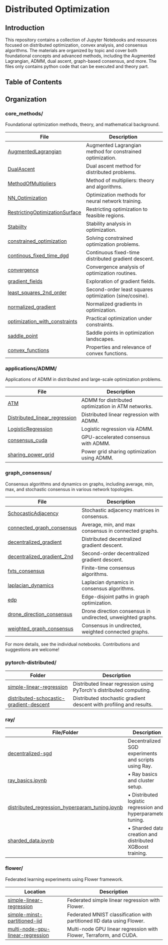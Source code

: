 # Distributed Optimization

## Introduction
This repository contains a collection of Jupyter Notebooks and resources focused on distributed optimization, convex analysis, and consensus algorithms. The materials are organized by topic and cover both foundational concepts and advanced methods, including the Augmented Lagrangian, ADMM, dual ascent, graph-based consensus, and more. The files only contains python code that can be executed and theory part. 

## Table of Contents


## Organization


### core_methods/

Foundational optimization methods, theory, and mathematical background.

| File | Description |
|------|-------------|
| [AugmentedLagrangian](core_methods/AugmentedLagrangian.ipynb) | Augmented Lagrangian method for constrained optimization. |
| [DualAscent](core_methods/DualAscent.ipynb) | Dual ascent method for distributed problems. |
| [MethodOfMultipliers](core_methods/MethodOfMultipliers.ipynb) | Method of multipliers: theory and algorithms. |
| [NN_Optimization](core_methods/NN_Optimization.ipynb) | Optimization methods for neural network training. |
| [RestrictingOptimizationSurface](core_methods/RestrictingOptimizationSurface.ipynb) | Restricting optimization to feasible regions. |
| [Stabiilty](core_methods/Stabiilty.ipynb) | Stability analysis in optimization. |
| [constrained_optimization](core_methods/constrained_optimization.ipynb) | Solving constrained optimization problems. |
| [continous_fixed_time_dgd](core_methods/continous_fixed_time_dgd.ipynb) | Continuous fixed-time distributed gradient descent. |
| [convergence](core_methods/convergence.ipynb) | Convergence analysis of optimization routines. |
| [gradient_fields](core_methods/gradient_fields.ipynb) | Exploration of gradient fields. |
| [least_squares_2nd_order](core_methods/least_squares_2nd_order_optmization_sine_cos.ipynb) | Second-order least squares optimization (sine/cosine). |
| [normalized_gradient](core_methods/normalized_gradient_.ipynb) | Normalized gradients in optimization. |
| [optimization_with_constraints](core_methods/optimization_with_constraints.ipynb) | Practical optimization under constraints. |
| [saddle_point](core_methods/saddle_point.ipynb) | Saddle points in optimization landscapes. |
| [convex_functions](core_methods/math/convex_functions.ipynb) | Properties and relevance of convex functions. |

### applications/ADMM/

Applications of ADMM in distributed and large-scale optimization problems.

| File | Description |
|------|-------------|
| [ATM](applications/ADMM/ATM.ipynb) | ADMM for distributed optimization in ATM networks. |
| [Distributed_linear_regression](applications/ADMM/Distributed_linear_regression.ipynb) | Distributed linear regression with ADMM. |
| [LogisticRegression](applications/ADMM/LogisticRegression.ipynb) | Logistic regression via ADMM. |
| [consensus_cuda](applications/ADMM/consensus_cuda.ipynb) | GPU-accelerated consensus with ADMM. |
| [sharing_power_grid](applications/ADMM/sharing_power_grid.ipynb) | Power grid sharing optimization using ADMM. |

### graph_consensus/

Consensus algorithms and dynamics on graphs, including average, min, max, and stochastic consensus in various network topologies.

| File | Description |
|------|-------------|
| [SchocasticAdjacency](graph_consensus/SchocasticAdjacency.ipynb) | Stochastic adjacency matrices in consensus. |
| [connected_graph_consensus](graph_consensus/connected_graph_avg_min_max_consensus.ipynb) | Average, min, and max consensus in connected graphs. |
| [decentralized_gradient](graph_consensus/distributed_decentrarlized_gradient_descent.ipynb) | Distributed decentralized gradient descent. |
| [decentralized_gradient_2nd](graph_consensus/distributed_decentrarlized_gradient_descent_2nd_order.ipynb) | Second-order decentralized gradient descent. |
| [fxts_consensus](graph_consensus/fxts_consensus.ipynb) | Finite-time consensus algorithms. |
| [laplacian_dynamics](graph_consensus/laplacian_dynamics.ipynb) | Laplacian dynamics in consensus algorithms. |
| [edp](graph_consensus/uncapacitated_capacitated_edp.ipynb) | Edge-disjoint paths in graph optimization. |
| [drone_direction_consensus](graph_consensus/undirected_unweighted_drone_direction_consensus.ipynb) | Drone direction consensus in undirected, unweighted graphs. |
| [weighted_graph_consensus](graph_consensus/undirected_weighted_connected_graph_avg_min_max_consensus.ipynb) | Consensus in undirected, weighted connected graphs. |

For more details, see the individual notebooks. Contributions and suggestions are welcome!

### pytorch-distributed/

| Folder | Description |
|--------|-------------|
| [simple-linear-regression](pytorch-distributed/simple-linear-regression/) | Distributed linear regression using PyTorch's distributed computing. |
| [distributed-schocastic-gradient-descent](pytorch-distributed/distributed-schocastic-gradient-descent/) | Distributed stochastic gradient descent with profiling and results. |

### ray/

| File/Folder | Description |
|-------------|-------------|
| [decentralized-sgd](ray/decentralized-sgd/) | Decentralized SGD experiments and scripts using Ray. |
| [ray_basics.ipynb](ray/ray_basics.ipynb) | • Ray basics and cluster setup. |
| [distributed_regression_hyperparam_tuning.ipynb](ray/distributed_regression_hyperparam_tuning.ipynb) | • Distributed logistic regression and hyperparameter tuning. |
| [sharded_data.ipynb](ray/sharded_data.ipynb) | • Sharded data creation and distributed XGBoost training. |

### flower/

Federated learning experiments using Flower framework.

| Location | Description |
|----------|-------------|
| [simple-linear-regression](flower/simple-linear-regression/) | Federated simple linear regression with Flower. |
| [simple-minst-partitioned-iid](flower/simple-minst-partitioned-iid/) | Federated MNIST classification with partitioned IID data using Flower. |
| [multi-node-gpu-linear-regression](flower/multi-node-gpu-linear-regression/) | Multi-node GPU linear regression with Flower, Terraform, and CUDA. |